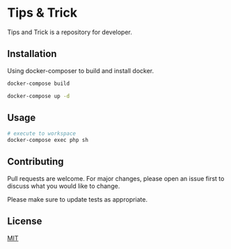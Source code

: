 # Tips & Trick

Tips and Trick is a repository for developer.

## Installation

Using docker-composer to build and install docker.

```bash
docker-compose build

docker-compose up -d
```

## Usage

```bash
# execute to workspace
docker-compose exec php sh
```

## Contributing
Pull requests are welcome. For major changes, please open an issue first to discuss what you would like to change.

Please make sure to update tests as appropriate.

## License
[MIT](https://choosealicense.com/licenses/mit/)